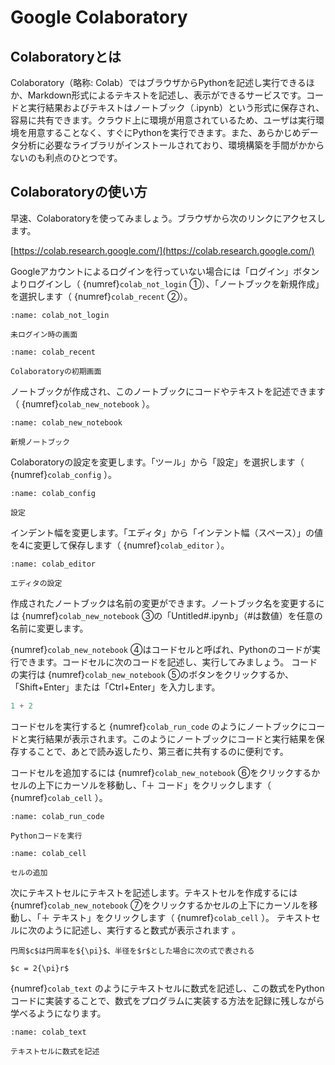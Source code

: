 # Google Colaboratory

## Colaboratoryとは

Colaboratory（略称: Colab）ではブラウザからPythonを記述し実行できるほか、Markdown形式によるテキストを記述し、表示ができるサービスです。コードと実行結果およびテキストはノートブック（.ipynb）という形式に保存され、容易に共有できます。クラウド上に環境が用意されているため、ユーザは実行環境を用意することなく、すぐにPythonを実行できます。また、あらかじめデータ分析に必要なライブラリがインストールされており、環境構築を手間がかからないのも利点のひとつです。

## Colaboratoryの使い方

早速、Colaboratoryを使ってみましょう。ブラウザから次のリンクにアクセスします。

[https://colab.research.google.com/](https://colab.research.google.com/)

Googleアカウントによるログインを行っていない場合には「ログイン」ボタンよりログインし（ {numref}`colab_not_login` ①）、「ノートブックを新規作成」を選択します（ {numref}`colab_recent` ②）。

```{figure} ./images/colab_not_login.png
:name: colab_not_login

未ログイン時の画面
```

```{figure} ./images/colab_recent.png
:name: colab_recent

Colaboratoryの初期画面
```

ノートブックが作成され、このノートブックにコードやテキストを記述できます（ {numref}`colab_new_notebook` ）。

```{figure} ./images/colab_new_notebook.png
:name: colab_new_notebook

新規ノートブック
```

Colaboratoryの設定を変更します。「ツール」から「設定」を選択します（ {numref}`colab_config` ）。

```{figure} ./images/colab_config.png
:name: colab_config

設定
```

インデント幅を変更します。「エディタ」から「インテント幅（スペース）」の値を4に変更して保存します（ {numref}`colab_editor` ）。

```{figure} ./images/colab_editor.png
:name: colab_editor

エディタの設定
```

作成されたノートブックは名前の変更ができます。ノートブック名を変更するには {numref}`colab_new_notebook` ③の「Untitled#.ipynb」（#は数値）を任意の名前に変更します。

{numref}`colab_new_notebook` ④はコードセルと呼ばれ、Pythonのコードが実行できます。コードセルに次のコードを記述し、実行してみましょう。 コードの実行は {numref}`colab_new_notebook` ⑤のボタンをクリックするか、「Shift+Enter」または「Ctrl+Enter」を入力します。

```python
1 + 2
```

コードセルを実行すると {numref}`colab_run_code` のようにノートブックにコードと実行結果が表示されます。このようにノートブックにコードと実行結果を保存することで、あとで読み返したり、第三者に共有するのに便利です。

コードセルを追加するには {numref}`colab_new_notebook` ⑥をクリックするかセルの上下にカーソルを移動し、「＋ コード」をクリックします（ {numref}`colab_cell` ）。

```{figure} ./images/colab_run_code.png
:name: colab_run_code

Pythonコードを実行
```

```{figure} ./images/colab_cell.png
:name: colab_cell

セルの追加
```

次にテキストセルにテキストを記述します。テキストセルを作成するには {numref}`colab_new_notebook` ⑦をクリックするかセルの上下にカーソルを移動し、「＋ テキスト」をクリックします（ {numref}`colab_cell` ）。
テキストセルに次のように記述し、実行すると数式が表示されます 。

```
円周$c$は円周率を${\pi}$、半径を$r$とした場合に次の式で表される

$c = 2{\pi}r$
```

{numref}`colab_text` のようにテキストセルに数式を記述し、この数式をPythonコードに実装することで、数式をプログラムに実装する方法を記録に残しながら学べるようになります。

```{figure} ./images/colab_text.png
:name: colab_text

テキストセルに数式を記述
```